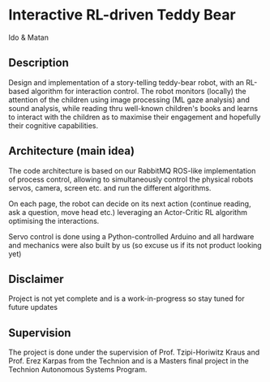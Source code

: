 # Interactive RL-driven Teddy Bear
Ido & Matan

## Description
Design and implementation of a story-telling teddy-bear robot, with an RL-based algorithm for interaction control.
The robot monitors (locally) the attention of the children using image processing (ML gaze analysis) and sound analysis, while reading thru well-known children's books and learns to interact with the children as to maximise their engagement and hopefully their cognitive capabilities.

## Architecture (main idea)
The code architecture is based on our RabbitMQ ROS-like implementation of process control, allowing to simultaneously control the physical robots servos, camera, screen etc. and run the different algorithms.

On each page, the robot can decide on its next action (continue reading, ask a question, move head etc.) leveraging an Actor-Critic RL algorithm optimising the interactions.

Servo control is done using a Python-controlled Arduino and all hardware and mechanics were also built by us (so excuse us if its not product looking yet)

## Disclaimer
Project is not yet complete and is a work-in-progress so stay tuned for future updates

## Supervision
The project is done under the supervision of Prof. Tzipi-Horiwitz Kraus and Prof. Erez Karpas from the Technion and is a Masters final project in the Technion Autonomous Systems Program.
